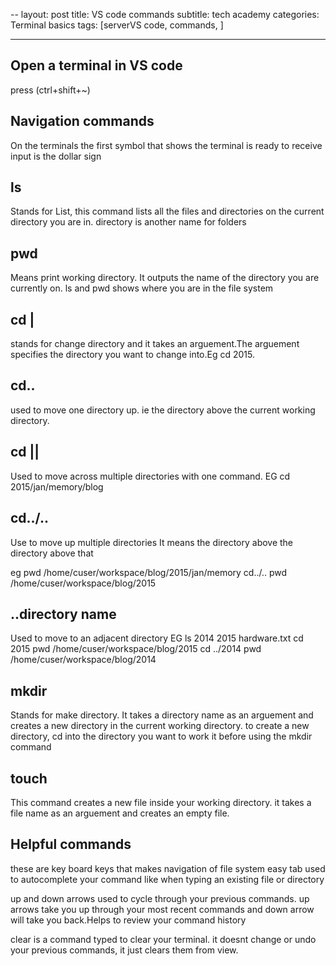 --
layout: post
title: VS code commands
subtitle: tech academy
categories: Terminal basics
tags: [serverVS code, commands, ]

---

## Open a terminal in VS code

press (ctrl+shift+~)

## Navigation commands

 On the terminals the first symbol that shows the terminal is ready to receive input is the dollar sign

 ## ls
  
  Stands for List, this command lists all the files and directories on the current directory you are in. 
 directory is another name for folders

 ## pwd
 Means print working directory. It outputs the name of the directory you are currently on. ls and pwd shows where you are in the file system
 
 ## cd |

stands for change directory and it takes an arguement.The arguement specifies the directory you want to change into.Eg cd 2015.

## cd..

used to move one directory up. ie the directory above the current working directory.

## cd ||
Used to move across multiple directories with one command. EG cd 2015/jan/memory/blog

## cd../..

Use to move up multiple directories
It means the directory above the directory above that

eg
pwd 
/home/cuser/workspace/blog/2015/jan/memory
cd../..
pwd
/home/cuser/workspace/blog/2015

## ..directory name

Used to move to an adjacent directory
EG
ls
2014 2015 hardware.txt
cd 2015
pwd
 /home/cuser/workspace/blog/2015
 cd ../2014
 pwd
 /home/cuser/workspace/blog/2014

 ## mkdir

Stands for make directory. It takes a directory name as an arguement and creates a new directory in the current working directory. to create a new directory, cd into the directory you want to work it before using the mkdir command

## touch
 
 This command creates a new file inside your working directory. it takes a file name as an arguement and creates an empty file.

 ## Helpful commands

these are key board keys that makes navigation of file system easy
tab  used to autocomplete your command like when typing an existing file or directory

up and down arrows  used to cycle through your previous commands. up arrows take you up through your most recent commands and down arrow will take you back.Helps to review your command history

clear is a command typed to clear your terminal. it doesnt change or undo your previous commands, it just clears them from view.
